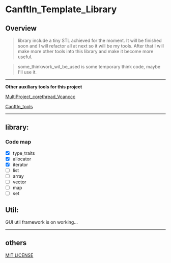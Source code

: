 # CanftIn_Template_Library

## Overview
> library include a tiny STL achieved for the moment. It will be finished soon and I will refactor all at next so it will be my tools. After that I will make more other tools into this library and make it become more useful.

> some_thinkwork_wil_be_used is some temporary think code, maybe I'll use it.
---

**Other auxiliary tools for this project**

[MultiProject_corethread_Vcanccc](https://github.com/CanftIn/MultiProject_corethread_Vcanccc)

[CanftIn_tools](https://github.com/CanftIn/CanftIn_tools)

---
## library:
### Code map

- [x] type_traits
- [x] allocator
- [x] iterator
- [ ] list
- [ ] array
- [ ] vector
- [ ] map
- [ ] set

## Util:

GUI util framework is on working...

---
## others

[MIT LICENSE](./LICENSE)